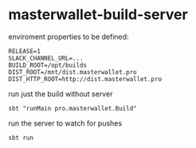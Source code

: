 # masterwallet-build-server

enviroment properties to be defined:
```
RELEASE=1
SLACK_CHANNEL_URL=...
BUILD_ROOT=/opt/builds
DIST_ROOT=/mnt/dist.masterwallet.pro
DIST_HTTP_ROOT=http://dist.masterwallet.pro
```

run just the build without server
```
sbt "runMain pro.masterwallet.Build"
```

run the server to watch for pushes
```
sbt run
```